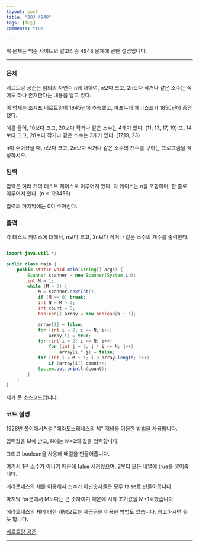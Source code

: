 ```yaml
---
layout: post
title: "BOJ 4948"
tags: [백준]
comments: true

---
```


위 문제는 백준 사이트의 알고리즘 4948 문제에 관한 설명입니다.<br>

---

### 문제

베르트랑 공준은 임의의 자연수 n에 대하여, n보다 크고, 2n보다 작거나 같은 소수는 적어도 하나 존재한다는 내용을 담고 있다.

이 명제는 조제프 베르트랑이 1845년에 추측했고, 파프누티 체비쇼프가 1850년에 증명했다.

예를 들어, 10보다 크고, 20보다 작거나 같은 소수는 4개가 있다. (11, 13, 17, 19) 또, 14보다 크고, 28보다 작거나 같은 소수는 3개가 있다. (17,19, 23)

n이 주어졌을 때, n보다 크고, 2n보다 작거나 같은 소수의 개수를 구하는 프로그램을 작성하시오. 

### 입력

입력은 여러 개의 테스트 케이스로 이루어져 있다. 각 케이스는 n을 포함하며, 한 줄로 이루어져 있다. (n ≤ 123456)

입력의 마지막에는 0이 주어진다.

### 출력

각 테스트 케이스에 대해서, n보다 크고, 2n보다 작거나 같은 소수의 개수를 출력한다.

```java

import java.util.*;

public class Main {
    public static void main(String[] args) {
        Scanner scanner = new Scanner(System.in);
        int M = 1;
        while (M > 0) {
            M = scanner.nextInt();
            if (M == 0) break;
            int N = M * 2;
            int count = 0;
            boolean[] array = new boolean[N + 1];

			array[1] = false;
            for (int i = 2; i <= N; i++)
            	array[i] = true;
            for (int i = 2; i <= N; i++)
                for (int j = 2; j * i <= N; j++)
					array[i * j] = false;
            for (int i = M + 1; i < array.length; i++)
                if (array[i]) count++;
            System.out.println(count);
        }
    }
}

```

제가 푼 소스코드입니다.

### 코드 설명

1928번 풀이에서처럼 "에라토스테네스의 체" 개념을 이용한 방법을 사용합니다.

입력값을 M에 받고, N에는 M*2의 값을 입력합니다.

그리고 boolean을 사용해 배열을 만들어줍니다.

여기서 1은 소수가 아니기 때문에 false 시켜줬으며, 2부터 모든 배열에 true를 넣어줍니다.

에라토네스의 체를 이용해서 소수가 아닌숫자들은 모두 false로 만들어줍니다.

마지막 for문에서 M보다는 큰 숫자이기 때문에 시작 초기값을 M+1로했습니다.

에라토네스의 체에 대한 개념으로는 제곱근을 이용한 방법도 있습니다. 참고하시면 될 듯 합니다.

<a href="https://www.acmicpc.net/problem/4948">베르트랑 공준</a>

---
